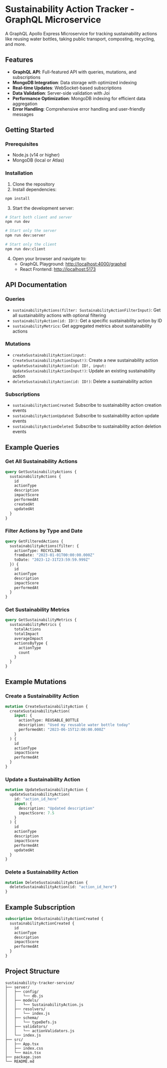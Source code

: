 # Sustainability Action Tracker - GraphQL Microservice

A GraphQL Apollo Express Microservice for tracking sustainability actions like reusing water bottles, taking public transport, composting, recycling, and more.

## Features

- **GraphQL API**: Full-featured API with queries, mutations, and subscriptions
- **MongoDB Integration**: Data storage with optimized indexing
- **Real-time Updates**: WebSocket-based subscriptions
- **Data Validation**: Server-side validation with Joi
- **Performance Optimization**: MongoDB indexing for efficient data aggregation
- **Error Handling**: Comprehensive error handling and user-friendly messages

## Getting Started

### Prerequisites

- Node.js (v14 or higher)
- MongoDB (local or Atlas)

### Installation

1. Clone the repository
2. Install dependencies:

```bash
npm install
```

3. Start the development server:

```bash
# Start both client and server
npm run dev

# Start only the server
npm run dev:server

# Start only the client
npm run dev:client
```

4. Open your browser and navigate to:
   - GraphQL Playground: [http://localhost:4000/graphql](http://localhost:4000/graphql)
   - React Frontend: [http://localhost:5173](http://localhost:5173)

## API Documentation

### Queries

- `sustainabilityActions(filter: SustainabilityActionFilterInput)`: Get all sustainability actions with optional filtering
- `sustainabilityAction(id: ID!)`: Get a specific sustainability action by ID
- `sustainabilityMetrics`: Get aggregated metrics about sustainability actions

### Mutations

- `createSustainabilityAction(input: CreateSustainabilityActionInput!)`: Create a new sustainability action
- `updateSustainabilityAction(id: ID!, input: UpdateSustainabilityActionInput!)`: Update an existing sustainability action
- `deleteSustainabilityAction(id: ID!)`: Delete a sustainability action

### Subscriptions

- `sustainabilityActionCreated`: Subscribe to sustainability action creation events
- `sustainabilityActionUpdated`: Subscribe to sustainability action update events
- `sustainabilityActionDeleted`: Subscribe to sustainability action deletion events

## Example Queries

### Get All Sustainability Actions

```graphql
query GetSustainabilityActions {
  sustainabilityActions {
    id
    actionType
    description
    impactScore
    performedAt
    createdAt
    updatedAt
  }
}
```

### Filter Actions by Type and Date

```graphql
query GetFilteredActions {
  sustainabilityActions(filter: {
    actionType: RECYCLING
    fromDate: "2023-01-01T00:00:00.000Z"
    toDate: "2023-12-31T23:59:59.999Z"
  }) {
    id
    actionType
    description
    impactScore
    performedAt
  }
}
```

### Get Sustainability Metrics

```graphql
query GetSustainabilityMetrics {
  sustainabilityMetrics {
    totalActions
    totalImpact
    averageImpact
    actionsByType {
      actionType
      count
    }
  }
}
```

## Example Mutations

### Create a Sustainability Action

```graphql
mutation CreateSustainabilityAction {
  createSustainabilityAction(
    input: {
      actionType: REUSABLE_BOTTLE
      description: "Used my reusable water bottle today"
      performedAt: "2023-06-15T12:00:00.000Z"
    }
  ) {
    id
    actionType
    impactScore
    performedAt
  }
}
```

### Update a Sustainability Action

```graphql
mutation UpdateSustainabilityAction {
  updateSustainabilityAction(
    id: "action_id_here"
    input: {
      description: "Updated description"
      impactScore: 7.5
    }
  ) {
    id
    actionType
    description
    impactScore
    performedAt
    updatedAt
  }
}
```

### Delete a Sustainability Action

```graphql
mutation DeleteSustainabilityAction {
  deleteSustainabilityAction(id: "action_id_here")
}
```

## Example Subscription

```graphql
subscription OnSustainabilityActionCreated {
  sustainabilityActionCreated {
    id
    actionType
    description
    impactScore
    performedAt
  }
}
```

## Project Structure

```
sustainability-tracker-service/
├── server/
│   ├── config/
│   │   └── db.js
│   ├── models/
│   │   └── SustainabilityAction.js
│   ├── resolvers/
│   │   └── index.js
│   ├── schema/
│   │   └── typeDefs.js
│   ├── validators/
│   │   └── actionValidators.js
│   └── index.js
├── src/
│   ├── App.tsx
│   ├── index.css
│   └── main.tsx
├── package.json
└── README.md
```
